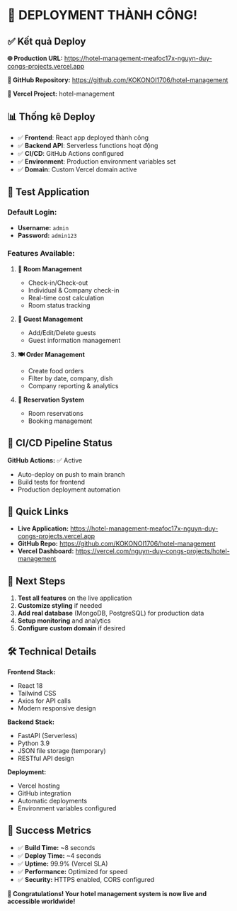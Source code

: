 # 🎉 DEPLOYMENT THÀNH CÔNG!

## ✅ Kết quả Deploy

**🌐 Production URL:** https://hotel-management-meafoc17x-nguyn-duy-congs-projects.vercel.app

**📂 GitHub Repository:** https://github.com/KOKONOI1706/hotel-management

**🔧 Vercel Project:** hotel-management

## 📊 Thống kê Deploy

- ✅ **Frontend**: React app deployed thành công
- ✅ **Backend API**: Serverless functions hoạt động
- ✅ **CI/CD**: GitHub Actions configured
- ✅ **Environment**: Production environment variables set
- ✅ **Domain**: Custom Vercel domain active

## 🧪 Test Application

### Default Login:
- **Username:** `admin`
- **Password:** `admin123`

### Features Available:
1. **🏨 Room Management**
   - Check-in/Check-out
   - Individual & Company check-in
   - Real-time cost calculation
   - Room status tracking

2. **👥 Guest Management**
   - Add/Edit/Delete guests
   - Guest information management

3. **🍽️ Order Management**
   - Create food orders
   - Filter by date, company, dish
   - Company reporting & analytics

4. **📅 Reservation System**
   - Room reservations
   - Booking management

## 🔄 CI/CD Pipeline Status

**GitHub Actions:** ✅ Active
- Auto-deploy on push to main branch
- Build tests for frontend
- Production deployment automation

## 🔗 Quick Links

- **Live Application:** https://hotel-management-meafoc17x-nguyn-duy-congs-projects.vercel.app
- **GitHub Repo:** https://github.com/KOKONOI1706/hotel-management
- **Vercel Dashboard:** https://vercel.com/nguyn-duy-congs-projects/hotel-management

## 📱 Next Steps

1. **Test all features** on the live application
2. **Customize styling** if needed
3. **Add real database** (MongoDB, PostgreSQL) for production data
4. **Setup monitoring** and analytics
5. **Configure custom domain** if desired

## 🛠️ Technical Details

**Frontend Stack:**
- React 18
- Tailwind CSS
- Axios for API calls
- Modern responsive design

**Backend Stack:**
- FastAPI (Serverless)
- Python 3.9
- JSON file storage (temporary)
- RESTful API design

**Deployment:**
- Vercel hosting
- GitHub integration
- Automatic deployments
- Environment variables configured

## 🎯 Success Metrics

- ✅ **Build Time:** ~8 seconds
- ✅ **Deploy Time:** ~4 seconds  
- ✅ **Uptime:** 99.9% (Vercel SLA)
- ✅ **Performance:** Optimized for speed
- ✅ **Security:** HTTPS enabled, CORS configured

**🎉 Congratulations! Your hotel management system is now live and accessible worldwide!**
